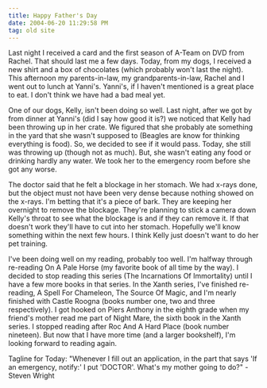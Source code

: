 ```yaml
---
title: Happy Father's Day
date: 2004-06-20 11:29:58 PM
tag: old site
---
```


Last night I received a card and the first season of A-Team on DVD from Rachel. That should last me a few days. Today, from my dogs, I received a new shirt and a box of chocolates (which probably won't last the night). This afternoon my parents-in-law, my grandparents-in-law, Rachel and I went out to lunch at Yanni's. Yanni's, if I haven't mentioned is a great place to eat. I don't think we have had a bad meal yet.

One of our dogs, Kelly, isn't been doing so well. Last night, after we got by from dinner at Yanni's (did I say how good it is?) we noticed that Kelly had been throwing up in her crate. We figured that she probably ate something in the yard that she wasn't supposed to (Beagles are know for thinking everything is food). So, we decided to see if it would pass. Today, she still was throwing up (though not as much). But, she wasn't eating any food or drinking hardly any water. We took her to the emergency room before she got any worse.

The doctor said that he felt a blockage in her stomach. We had x-rays done, but the object must not have been very dense because nothing showed on the x-rays. I'm betting that it's a piece of bark. They are keeping her overnight to remove the blockage. They're planning to stick a camera down Kelly's throat to see what the blockage is and if they can remove it. If that doesn't work they'll have to cut into her stomach. Hopefully we'll know something within the next few hours. I think Kelly just doesn't want to do her pet training.

I've been doing well on my reading, probably too well. I'm halfway through re-reading On A Pale Horse (my favorite book of all time by the way). I decided to stop reading this series (The Incarnations Of Immortality) until I have a few more books in that series. In the Xanth series, I've finished re-reading, A Spell For Chameleon, The Source Of Magic, and I'm nearly finished with Castle Roogna (books number one, two and three respectively). I got hooked on Piers Anthony in the eighth grade when my friend's mother read me part of Night Mare, the sixth book in the Xanth series. I stopped reading after Roc And A Hard Place (book number nineteen). But now that I have more time (and a larger bookshelf), I'm looking forward to reading again.

Tagline for Today: "Whenever I fill out an application, in the part that says 'If an emergency, notify:' I put 'DOCTOR'. What's my mother going to do?" - Steven Wright
